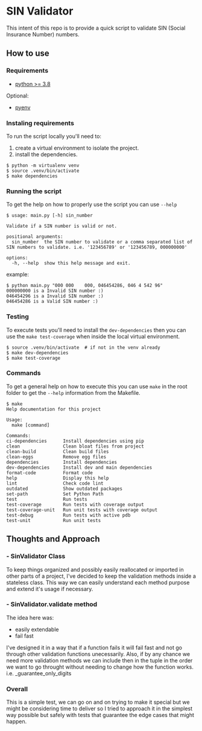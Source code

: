 # SIN Validator
This intent of this repo is to provide a quick script to validate SIN (Social Insurance Number) numbers. 

## How to use
### Requirements
- [python >= 3.8](https://www.python.org/downloads/)

Optional:
- [pyenv](https://github.com/pyenv/pyenv)


### Instaling requirements
To run the script locally you'll need to:
1. create a virtual environment to isolate the project.  
2. install the dependencies.  

```shell
$ python -m virtualenv venv
$ source .venv/bin/activate
$ make dependencies 
```

### Running the script
To get the help on how to properly use the script you can use `--help`
```shell
$ usage: main.py [-h] sin_number

Validate if a SIN number is valid or not.

positional arguments:
  sin_number  the SIN number to validate or a comma separated list of SIN numbers to validate. i.e. '123456789' or '123456789, 000000000'

options:
  -h, --help  show this help message and exit.
```
example:
```shell
$ python main.py "000 000    000, 046454286, 046 4 542 96"
000000000 is a Invalid SIN number :)
046454296 is a Invalid SIN number :)
046454286 is a Valid SIN number :)
```


### Testing
To execute tests you'll need to install the `dev-dependencies` then you can use the `make test-coverage` when inside the local virtual environment.
```shell
$ source .venv/bin/activate  # if not in the venv already
$ make dev-dependencies 
$ make test-coverage
```

### Commands
To get a general help on how to execute this you can use `make` in the root folder to get the `--help` information from the Makefile.
```shell
$ make
Help documentation for this project

Usage:
  make [command] 

Commands:
ci-dependencies      Install dependencies using pip
clean                Clean bloat files from project
clean-build          Clean build files
clean-eggs           Remove egg files
dependencies         Install dependencies
dev-dependencies     Install dev and main dependencies
format-code          Format code
help                 Display this help
lint                 Check code lint
outdated             Show outdated packages
set-path             Set Python Path
test                 Run tests
test-coverage        Run tests with coverage output
test-coverage-unit   Run unit tests with coverage output
test-debug           Run tests with active pdb
test-unit            Run unit tests
```


## Thoughts and Approach
### - SinValidator Class
To keep things organized and possibly easily reallocated or imported in other parts of a project, I've decided to keep the validation methods inside a stateless class. This way we can easily understand each method purpose and extend it's usage if necessary.


### - SinValidator.validate method
The idea here was:
- easily extendable
- fail fast

I've designed it in a way that if a function fails it will fail fast and not go through other validation functions unecessarily. Also, if by any chance we need more validation methods we can include then in the tuple in the order we want to go throught without needing to change how the function works. i.e. _guarantee_only_digits

### Overall
This is a simple test, we can go on and on trying to make it special but we might be considering time to deliver so I tried to approach it in the simplest way possible but safely with tests that guarantee the edge cases that might happen.